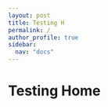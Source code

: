 ```yaml
---
layout: post
title: Testing H
permalink: /
author_profile: true
sidebar:
  nav: "docs"
---
```


# Testing Home